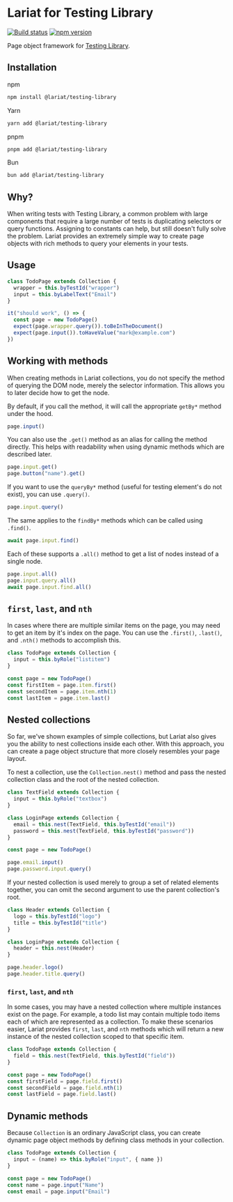 # Lariat for Testing Library

[![Build status](https://github.com/lariat-js/testing-library/workflows/Build/badge.svg)](https://github.com/lariat-js/testing-library/actions)
[![npm version](https://img.shields.io/npm/v/@lariat/testing-library)](https://www.npmjs.com/package/@lariat/testing-library)

Page object framework for [Testing Library](https://testing-library.com).

## Installation

npm

```bash
npm install @lariat/testing-library
```

Yarn

```bash
yarn add @lariat/testing-library
```

pnpm

```bash
pnpm add @lariat/testing-library
```

Bun

```bash
bun add @lariat/testing-library
```

## Why?

When writing tests with Testing Library, a common problem with large components
that require a large number of tests is duplicating selectors or query
functions. Assigning to constants can help, but still doesn't fully solve the
problem. Lariat provides an extremely simple way to create page objects with
rich methods to query your elements in your tests.

## Usage

```javascript
class TodoPage extends Collection {
  wrapper = this.byTestId("wrapper")
  input = this.byLabelText("Email")
}

it("should work", () => {
  const page = new TodoPage()
  expect(page.wrapper.query()).toBeInTheDocument()
  expect(page.input()).toHaveValue("mark@example.com")
})
```

## Working with methods

When creating methods in Lariat collections, you do not specify the method of
querying the DOM node, merely the selector information. This allows you to later
decide how to get the node.

By default, if you call the method, it will call the appropriate `getBy*` method
under the hood.

```javascript
page.input()
```

You can also use the `.get()` method as an alias for calling the method
directly. This helps with readability when using dynamic methods which are
described later.

```javascript
page.input.get()
page.button("name").get()
```

If you want to use the `queryBy*` method (useful for testing element's do not
exist), you can use `.query()`.

```javascript
page.input.query()
```

The same applies to the `findBy*` methods which can be called using `.find()`.

```javascript
await page.input.find()
```

Each of these supports a `.all()` method to get a list of nodes instead of a
single node.

```javascript
page.input.all()
page.input.query.all()
await page.input.find.all()
```

## `first`, `last`, and `nth`

In cases where there are multiple similar items on the page, you may need to get
an item by it's index on the page. You can use the `.first()`, `.last()`, and
`.nth()` methods to accomplish this.

```ts
class TodoPage extends Collection {
  input = this.byRole("listitem")
}

const page = new TodoPage()
const firstItem = page.item.first()
const secondItem = page.item.nth(1)
const lastItem = page.item.last()
```

## Nested collections

So far, we've shown examples of simple collections, but Lariat also gives you
the ability to nest collections inside each other. With this approach, you can
create a page object structure that more closely resembles your page layout.

To nest a collection, use the `Collection.nest()` method and pass the nested
collection class and the root of the nested collection.

```ts
class TextField extends Collection {
  input = this.byRole("textbox")
}

class LoginPage extends Collection {
  email = this.nest(TextField, this.byTestId("email"))
  password = this.nest(TextField, this.byTestId("password"))
}

const page = new TodoPage()

page.email.input()
page.password.input.query()
```

If your nested collection is used merely to group a set of related elements
together, you can omit the second argument to use the parent collection's root.

```ts
class Header extends Collection {
  logo = this.byTestId("logo")
  title = this.byTestId("title")
}

class LoginPage extends Collection {
  header = this.nest(Header)
}

page.header.logo()
page.header.title.query()
```

### `first`, `last`, and `nth`

In some cases, you may have a nested collection where multiple instances exist
on the page. For example, a todo list may contain multiple todo items each of
which are represented as a collection. To make these scenarios easier, Lariat
provides `first`, `last`, and `nth` methods which will return a new instance of
the nested collection scoped to that specific item.

```ts
class TodoPage extends Collection {
  field = this.nest(TextField, this.byTestId("field"))
}

const page = new TodoPage()
const firstField = page.field.first()
const secondField = page.field.nth(1)
const lastField = page.field.last()
```

## Dynamic methods

Because `Collection` is an ordinary JavaScript class, you can create dynamic
page object methods by defining class methods in your collection.

```javascript
class TodoPage extends Collection {
  input = (name) => this.byRole("input", { name })
}

const page = new TodoPage()
const name = page.input("Name")
const email = page.input("Email")
```
